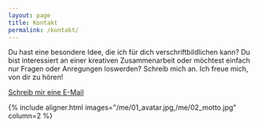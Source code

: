 ```yaml
---
layout: page
title: Kontakt
permalink: /kontakt/
---
```


Du hast eine besondere Idee, die ich für dich verschriftbildlichen kann? Du bist
interessiert an einer kreativen Zusammenarbeit oder möchtest einfach nur Fragen
oder Anregungen loswerden? Schreib mich an. Ich freue mich, von dir zu hören!

<a class="button" href="mailto:{{ site.data.social.email_address }}">
  <i class="fa fa-envelope-o fa-fw"></i> Schreib mir eine E-Mail
</a>

{% include aligner.html images="/me/01_avatar.jpg,/me/02_motto.jpg" column=2 %}
